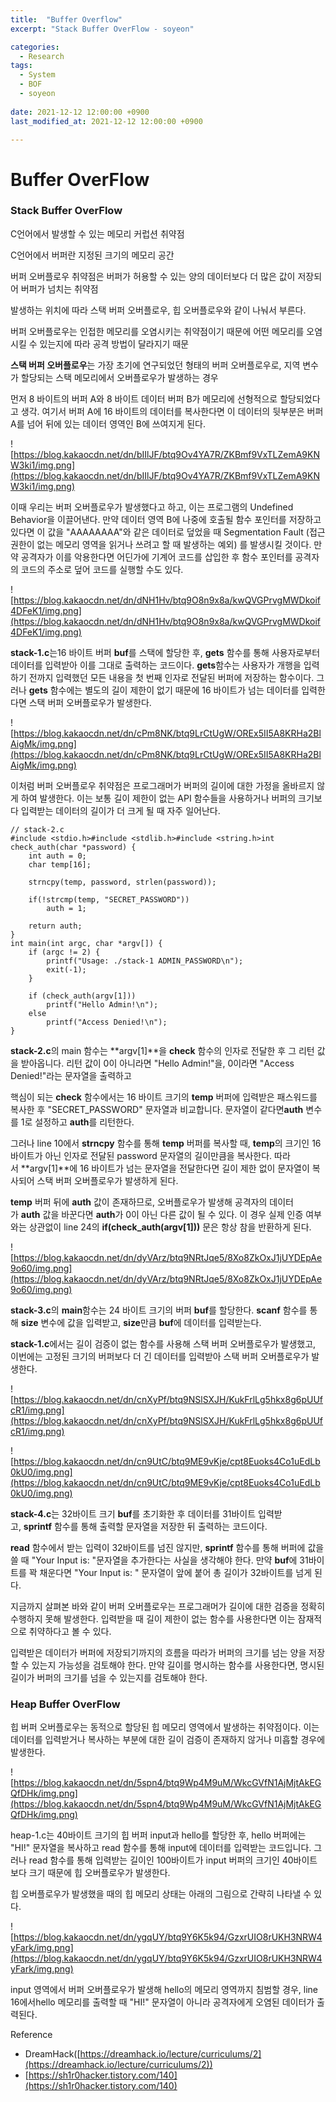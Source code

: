 ```yaml
---
title:  "Buffer Overflow"
excerpt: "Stack Buffer OverFlow - soyeon"

categories:
  - Research
tags:
  - System
  - BOF
  - soyeon
  
date: 2021-12-12 12:00:00 +0900
last_modified_at: 2021-12-12 12:00:00 +0900

---
```


# Buffer OverFlow

### **Stack Buffer OverFlow**

C언어에서 발생할 수 있는 메모리 커럽션 취약점

C언어에서 버퍼란 지정된 크기의 메모리 공간

버퍼 오버플로우 취약점은 버퍼가 허용할 수 있는 양의 데이터보다 더 많은 값이 저장되어 버퍼가 넘치는 취약점

발생하는 위치에 따라 스택 버퍼 오버플로우, 힙 오버플로우와 같이 나눠서 부른다.

버퍼 오버플로우는 인접한 메모리를 오염시키는 취약점이기 때문에 어떤 메모리를 오염시킬 수 있는지에 따라 공격 방법이 달라지기 때문

**스택 버퍼 오버플로우**는 가장 초기에 연구되었던 형태의 버퍼 오버플로우로, 지역 변수가 할당되는 스택 메모리에서 오버플로우가 발생하는 경우

먼저 8 바이트의 버퍼 A와 8 바이트 데이터 버퍼 B가 메모리에 선형적으로 할당되었다고 생각. 여기서 버퍼 A에 16 바이트의 데이터를 복사한다면 이 데이터의 뒷부분은 버퍼 A를 넘어 뒤에 있는 데이터 영역인 B에 쓰여지게 된다.

![https://blog.kakaocdn.net/dn/bIIlJF/btq9Ov4YA7R/ZKBmf9VxTLZemA9KNW3ki1/img.png](https://blog.kakaocdn.net/dn/bIIlJF/btq9Ov4YA7R/ZKBmf9VxTLZemA9KNW3ki1/img.png)

이때 우리는 버퍼 오버플로우가 발생했다고 하고, 이는 프로그램의 Undefined Behavior을 이끌어낸다. 만약 데이터 영역 B에 나중에 호출될 함수 포인터를 저장하고 있다면 이 값을 "AAAAAAAA"와 같은 데이터로 덮었을 때 Segmentation Fault (접근 권한이 없는 메모리 영역을 읽거나 쓰려고 할 때 발생하는 예외) 를 발생시킬 것이다. 만약 공격자가 이를 악용한다면 어딘가에 기계어 코드를 삽입한 후 함수 포인터를 공격자의 코드의 주소로 덮어 코드를 실행할 수도 있다.

![https://blog.kakaocdn.net/dn/dNH1Hv/btq9O8n9x8a/kwQVGPrvgMWDkoif4DFeK1/img.png](https://blog.kakaocdn.net/dn/dNH1Hv/btq9O8n9x8a/kwQVGPrvgMWDkoif4DFeK1/img.png)

**stack-1.c**는16 바이트 버퍼 **buf**를 스택에 할당한 후, **gets** 함수를 통해 사용자로부터 데이터를 입력받아 이를 그대로 출력하는 코드이다. **gets**함수는 사용자가 개행을 입력하기 전까지 입력했던 모든 내용을 첫 번째 인자로 전달된 버퍼에 저장하는 함수이다. 그러나 **gets** 함수에는 별도의 길이 제한이 없기 때문에 16 바이트가 넘는 데이터를 입력한다면 스택 버퍼 오버플로우가 발생한다.

![https://blog.kakaocdn.net/dn/cPm8NK/btq9LrCtUgW/OREx5II5A8KRHa2BlAigMk/img.png](https://blog.kakaocdn.net/dn/cPm8NK/btq9LrCtUgW/OREx5II5A8KRHa2BlAigMk/img.png)

이처럼 버퍼 오버플로우 취약점은 프로그래머가 버퍼의 길이에 대한 가정을 올바르지 않게 하여 발생한다. 이는 보통 길이 제한이 없는 API 함수들을 사용하거나 버퍼의 크기보다 입력받는 데이터의 길이가 더 크게 될 때 자주 일어난다.

```
// stack-2.c
#include <stdio.h>#include <stdlib.h>#include <string.h>int check_auth(char *password) {
    int auth = 0;
    char temp[16];

    strncpy(temp, password, strlen(password));

    if(!strcmp(temp, "SECRET_PASSWORD"))
        auth = 1;

    return auth;
}
int main(int argc, char *argv[]) {
    if (argc != 2) {
        printf("Usage: ./stack-1 ADMIN_PASSWORD\n");
        exit(-1);
    }

    if (check_auth(argv[1]))
        printf("Hello Admin!\n");
    else
        printf("Access Denied!\n");
}
```

**stack-2.c**의 main 함수는 **argv[1]**을 **check** 함수의 인자로 전달한 후 그 리턴 값을 받아옵니다. 리턴 값이 0이 아니라면 "Hello Admin!"을, 0이라면 "Access Denied!"라는 문자열을 출력하고

핵심이 되는 **check** 함수에서는 16 바이트 크기의 **temp** 버퍼에 입력받은 패스워드를 복사한 후 "SECRET_PASSWORD" 문자열과 비교합니다. 문자열이 같다면**auth** 변수를 1로 설정하고 **auth**를 리턴한다.

그러나 line 10에서 **strncpy** 함수를 통해 **temp** 버퍼를 복사할 때, **temp**의 크기인 16 바이트가 아닌 인자로 전달된 password 문자열의 길이만큼을 복사한다. 따라서 **argv[1]**에 16 바이트가 넘는 문자열을 전달한다면 길이 제한 없이 문자열이 복사되어 스택 버퍼 오버플로우가 발생하게 된다.

**temp** 버퍼 뒤에 **auth** 값이 존재하므로, 오버플로우가 발생해 공격자의 데이터가 **auth** 값을 바꾼다면 **auth**가 0이 아닌 다른 값이 될 수 있다. 이 경우 실제 인증 여부와는 상관없이 line 24의 **if(check_auth(argv[1]))** 문은 항상 참을 반환하게 된다.

![https://blog.kakaocdn.net/dn/dyVArz/btq9NRtJqe5/8Xo8ZkOxJ1jUYDEpAe9o60/img.png](https://blog.kakaocdn.net/dn/dyVArz/btq9NRtJqe5/8Xo8ZkOxJ1jUYDEpAe9o60/img.png)

**stack-3.c**의 **main**함수는 24 바이트 크기의 버퍼 **buf**를 할당한다. **scanf** 함수를 통해 **size** 변수에 값을 입력받고, **size**만큼 **buf**에 데이터를 입력받는다.

**stack-1.c**에서는 길이 검증이 없는 함수를 사용해 스택 버퍼 오버플로우가 발생했고, 이번에는 고정된 크기의 버퍼보다 더 긴 데이터를 입력받아 스택 버퍼 오버플로우가 발생한다.

![https://blog.kakaocdn.net/dn/cnXyPf/btq9NSlSXJH/KukFrlLg5hkx8g6pUUfcR1/img.png](https://blog.kakaocdn.net/dn/cnXyPf/btq9NSlSXJH/KukFrlLg5hkx8g6pUUfcR1/img.png)

![https://blog.kakaocdn.net/dn/cn9UtC/btq9ME9vKje/cpt8Euoks4Co1uEdLb0kU0/img.png](https://blog.kakaocdn.net/dn/cn9UtC/btq9ME9vKje/cpt8Euoks4Co1uEdLb0kU0/img.png)

**stack-4.c**는 32바이트 크기 **buf**를 초기화한 후 데이터를 31바이트 입력받고, **sprintf** 함수를 통해 출력할 문자열을 저장한 뒤 출력하는 코드이다.

**read** 함수에서 받는 입력이 32바이트를 넘진 않지만, **sprintf** 함수를 통해 버퍼에 값을 쓸 때 "Your Input is: "문자열을 추가한다는 사실을 생각해야 한다. 만약 **buf**에 31바이트를 꽉 채운다면 "Your Input is: " 문자열이 앞에 붙어 총 길이가 32바이트를 넘게 된다.

지금까지 살펴본 바와 같이 버퍼 오버플로우는 프로그래머가 길이에 대한 검증을 정확히 수행하지 못해 발생한다. 입력받을 때 길이 제한이 없는 함수를 사용한다면 이는 잠재적으로 취약하다고 볼 수 있다.

입력받은 데이터가 버퍼에 저장되기까지의 흐름을 따라가 버퍼의 크기를 넘는 양을 저장할 수 있는지 가능성을 검토해야 한다. 만약 길이를 명시하는 함수를 사용한다면, 명시된 길이가 버퍼의 크기를 넘을 수 있는지를 검토해야 한다.

### **Heap Buffer OverFlow**

힙 버퍼 오버플로우는 동적으로 할당된 힙 메모리 영역에서 발생하는 취약점이다. 이는 데이터를 입력받거나 복사하는 부분에 대한 길이 검증이 존재하지 않거나 미흡할 경우에 발생한다.

![https://blog.kakaocdn.net/dn/5spn4/btq9Wp4M9uM/WkcGVfN1AjMjtAkEGQfDHk/img.png](https://blog.kakaocdn.net/dn/5spn4/btq9Wp4M9uM/WkcGVfN1AjMjtAkEGQfDHk/img.png)

heap-1.c는 40바이트 크기의 힙 버퍼 input과 hello를 할당한 후, hello 버퍼에는 "HI!" 문자열을 복사하고 read 함수를 통해 input에 데이터를 입력받는 코드입니다. 그러나 read 함수를 통해 입력받는 길이인 100바이트가 input 버퍼의 크기인 40바이트보다 크기 때문에 힙 오버플로우가 발생한다.

힙 오버플로우가 발생했을 때의 힙 메모리 상태는 아래의 그림으로 간략히 나타낼 수 있다.

![https://blog.kakaocdn.net/dn/ygqUY/btq9Y6K5k94/GzxrUIO8rUKH3NRW4yFark/img.png](https://blog.kakaocdn.net/dn/ygqUY/btq9Y6K5k94/GzxrUIO8rUKH3NRW4yFark/img.png)

input 영역에서 버퍼 오버플로우가 발생해 hello의 메모리 영역까지 침범할 경우, line 16에서hello 메모리를 출력할 때 "HI!" 문자열이 아니라 공격자에게 오염된 데이터가 출력된다.

Reference

- DreamHack([https://dreamhack.io/lecture/curriculums/2](https://dreamhack.io/lecture/curriculums/2))
- [https://sh1r0hacker.tistory.com/140](https://sh1r0hacker.tistory.com/140)